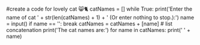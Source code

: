 #create a code for lovely cat 😸🐈
catNames = []
while True:
    print('Enter the name of cat ' + str(len(catNames) + 1) + ' (Or enter nothing to stop.):')
    name = input()
    if name == '':
        break
    catNames = catNames + [name]  # list concatenation
print('The cat names are:')
for name in catNames:
    print('  ' + name)
